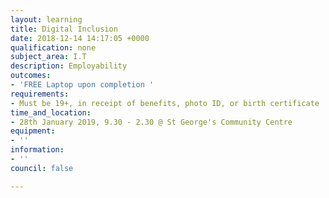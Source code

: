 ```yaml
---
layout: learning
title: Digital Inclusion
date: 2018-12-14 14:17:05 +0000
qualification: none
subject_area: I.T
description: Employability
outcomes:
- 'FREE Laptop upon completion '
requirements:
- Must be 19+, in receipt of benefits, photo ID, or birth certificate
time_and_location:
- 28th January 2019, 9.30 - 2.30 @ St George's Community Centre
equipment:
- ''
information:
- ''
council: false

---
```

